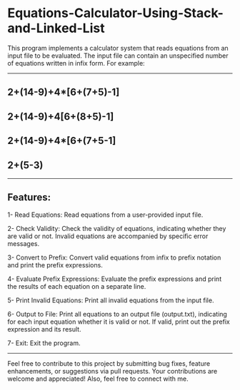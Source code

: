 # Equations-Calculator-Using-Stack-and-Linked-List

This program implements a calculator system that reads equations from an input file to be evaluated. The input file can contain an unspecified number of equations written in infix form. For example:
***
2+(14-9)+4*[6+(7+5)-1]
---
2+(14-9)+4[6+(8+5)-1]  
---
2+(14-9)+4*[6+(7+5-1] 
---
2+(5-3)
---
****
Features:
---
1- Read Equations: Read equations from a user-provided input file.

2- Check Validity: Check the validity of equations, indicating whether they are valid or not. Invalid equations are accompanied by specific error messages.

3- Convert to Prefix: Convert valid equations from infix to prefix notation and print the prefix expressions.

4- Evaluate Prefix Expressions: Evaluate the prefix expressions and print the results of each equation on a separate line.

5- Print Invalid Equations: Print all invalid equations from the input file.

6- Output to File: Print all equations to an output file (output.txt), indicating for each input equation whether it is valid or not. If valid, print out the prefix expression and its result.

7- Exit: Exit the program.
***
Feel free to contribute to this project by submitting bug fixes, feature enhancements, or suggestions via pull requests. Your contributions are welcome and appreciated! Also, feel free to connect with me.
